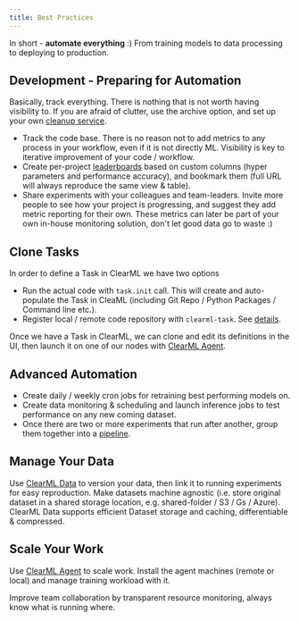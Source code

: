 ```yaml
---
title: Best Practices
---
```


In short - **automate everything** :)
From training models to data processing to deploying to production.

## Development - Preparing for Automation
Basically, track everything. There is nothing that is not worth having visibility to.
If you are afraid of clutter, use the archive option, and set up your own [cleanup service](../../guides/services/cleanup_service.md).

- Track the code base. There is no reason not to add metrics to any process in your workflow, even if it is not directly ML. Visibility is key to iterative improvement of your code / workflow.
- Create per-project [leaderboards](../../guides/ui/building_leader_board.md) based on custom columns 
  (hyper parameters and performance accuracy), and bookmark them (full URL will always reproduce the same view & table).
- Share experiments with your colleagues and team-leaders. 
  Invite more people to see how your project is progressing, and suggest they add metric reporting for their own.
  These metrics can later be part of your own in-house monitoring solution, don't let good data go to waste :)

## Clone Tasks
In order to define a Task in ClearML we have two options
- Run the actual code with `task.init` call. This will create and auto-populate the Task in CleaML (including Git Repo / Python Packages / Command line etc.).
- Register local / remote code repository with `clearml-task`. See [details](../../apps/clearml_task.md).

Once we have a Task in ClearML, we can clone and edit its definitions in the UI, then launch it on one of our nodes with [ClearML Agent](../../clearml_agent.md).

## Advanced Automation
- Create daily / weekly cron jobs for retraining best performing models on.
- Create data monitoring & scheduling and launch inference jobs to test performance on any new coming dataset.
- Once there are two or more experiments that run after another, group them together into a [pipeline](../../pipelines/pipelines.md).

## Manage Your Data
Use [ClearML Data](../../clearml_data/clearml_data.md) to version your data, then link it to running experiments for easy reproduction.
Make datasets machine agnostic (i.e. store original dataset in a shared storage location, e.g. shared-folder / S3 / Gs / Azure).
ClearML Data supports efficient Dataset storage and caching, differentiable & compressed.

## Scale Your Work
Use [ClearML Agent](../../clearml_agent.md) to scale work. Install the agent machines (remote or local) and manage
training workload with it. 

Improve team collaboration by transparent resource monitoring, always know what is running where.
